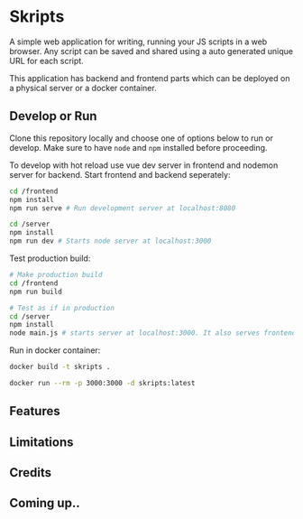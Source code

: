 # Skripts

A simple web application for writing, running your JS scripts in a web browser. Any script can be saved and shared using a auto generated unique URL for each script.

This application has backend and frontend parts which can be deployed on a physical server or a
docker container.

## Develop or Run

Clone this repository locally and choose one of options below to run or develop. Make sure to have `node` and `npm` installed before proceeding.

To develop with hot reload use vue dev server in frontend and nodemon server for backend. Start frontend and backend seperately:

```sh
cd /frontend
npm install
npm run serve # Run development server at localhost:8080

cd /server
npm install
npm run dev # Starts node server at localhost:3000
```

Test production build:

```sh
# Make production build
cd /frontend
npm run build

# Test as if in production
cd /server
npm install
node main.js # starts server at localhost:3000. It also serves frontend static files
```

Run in docker container:

```sh
docker build -t skripts .

docker run --rm -p 3000:3000 -d skripts:latest
```

## Features

## Limitations

## Credits

## Coming up..
